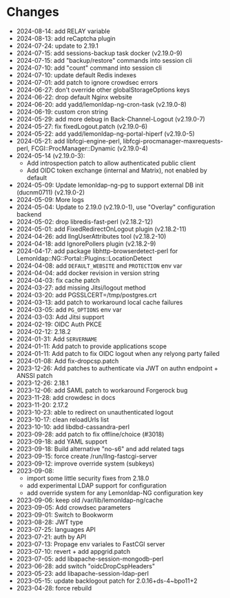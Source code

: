 # Changes

* 2024-08-14: add RELAY variable
* 2024-08-13: add reCaptcha plugin
* 2024-07-24: update to 2.19.1
* 2024-07-15: add sessions-backup task docker (v2.19.0-9)
* 2024-07-15: add "backup/restore" commands into session cli
* 2024-07-10: add "count" command into session cli
* 2024-07-10: update default Redis indexes
* 2024-07-01: add patch to ignore crowdsec errors
* 2024-06-27: don't override other globalStorageOptions keys
* 2024-06-22: drop default Nginx website
* 2024-06-20: add yadd/lemonldap-ng-cron-task (v2.19.0-8)
* 2024-06-19: custom cron string
* 2024-05-29: add more debug in Back-Channel-Logout (v2.19.0-7)
* 2024-05-27: fix fixedLogout.patch (v2.19.0-6)
* 2024-05-22: add yadd/lemonldap-ng-portal-hiperf (v2.19.0-5)
* 2024-05-21: add libfcgi-engine-perl, libfcgi-procmanager-maxrequests-perl, FCGI::ProcManager::Dynamic (v2.19.0-4)
* 2024-05-14 (v2.19.0-3):
  * Add introspection patch to allow authenticated public client
  * Add OIDC token exchange (internal and Matrix), not enabled by default
* 2024-05-09: Update lemonldap-ng-pg to support external DB init (ducnm0711) (v2.19.0-2)
* 2024-05-09: More logs
* 2024-05-04: Update to 2.19.0 (v2.19.0-1), use "Overlay" configuration backend
* 2024-05-02: drop libredis-fast-perl (v2.18.2-12)
* 2024-05-01: add FixedRedirectOnLogout plugin (v2.18.2-11)
* 2024-04-26: add llngUserAttributes tool (v2.18.2-10)
* 2024-04-18: add IgnorePollers plugin (v2.18.2-9)
* 2024-04-17: add package libhttp-browserdetect-perl for Lemonldap::NG::Portal::Plugins::LocationDetect
* 2024-04-08: add `DEFAULT_WEBSITE` and `PROTECTION` env var
* 2024-04-04: add docker revision in version string
* 2024-04-03: fix cache patch
* 2024-03-27: add missing Jitsi/logout method
* 2024-03-20: add PGSSLCERT=/tmp/postgres.crt
* 2024-03-13: add patch to workaround local cache failures
* 2024-03-05: add `PG_OPTIONS` env var
* 2024-03-03: Add Jitsi support
* 2024-02-19: OIDC Auth PKCE
* 2024-02-12: 2.18.2
* 2024-01-31: Add `SERVERNAME`
* 2024-01-11: Add patch to provide applications scope
* 2024-01-11: Add patch to fix OIDC logout when any relyong party failed
* 2024-01-08: Add fix-dropcsp.patch
* 2023-12-26: Add patches to authenticate via JWT on authn endpoint + ANSSI patch
* 2023-12-26: 2.18.1
* 2023-12-06: add SAML patch to workaround Forgerock bug
* 2023-11-28: add crowdesc in docs
* 2023-11-20: 2.17.2
* 2023-10-23: able to redirect on unauthenticated logout
* 2023-10-17: clean reloadUrls list
* 2023-10-10: add libdbd-cassandra-perl
* 2023-09-28: add patch to fix offline/choice (#3018)
* 2023-09-18: add YAML support
* 2023-09-18: Build alternative "no-s6" and add related tags
* 2023-09-15: force create /run/llng-fastcgi-server
* 2023-09-12: improve override system (subkeys)
* 2023-09-08:
  * import some little security fixes from 2.18.0
  * add experimental LDAP support for configuration
  * add override system for any Lemonldap-NG configuration key
* 2023-09-06: keep old /var/lib/lemonldap-ng/cache
* 2023-09-05: Add crowdsec parameters
* 2023-09-01: Switch to Bookworm
* 2023-08-28: JWT type
* 2023-07-25: languages API
* 2023-07-21: auth by API
* 2023-07-13: Propage env variales to FastCGI server
* 2023-07-10: revert + add appgrid.patch
* 2023-07-05: add libapache-session-mongodb-perl
* 2023-06-28: add switch "oidcDropCspHeaders"
* 2023-05-23: add libapache-session-ldap-perl
* 2023-05-15: update backlogout patch for 2.0.16+ds-4~bpo11+2
* 2023-04-28: force rebuild
